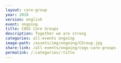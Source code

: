 ```yaml
---
layout: care-group
year: 2018
version: english
event: ongoing
title: COGS Care Groups
description: Together we are strong
categories: all-events ongoing
image-path: /assets/img/ongoing/CGroup.jpg
share-link: /all-events/ongoing/cogs-care-groups
permalink: /:categories/:title
---
```

